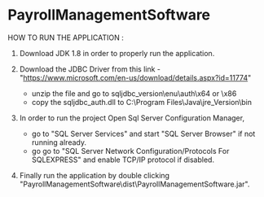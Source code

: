 # PayrollManagementSoftware

HOW TO RUN THE APPLICATION : 

1. Download JDK 1.8 in order to properly run the application.

2. Download the JDBC Driver from this link - "https://www.microsoft.com/en-us/download/details.aspx?id=11774"
    - unzip the file and go to sqljdbc_version\enu\auth\x64 or \x86
    - copy the sqljdbc_auth.dll to C:\Program Files\Java\jre_Version\bin
    
3. In order to run the project Open Sql Server Configuration Manager,
   - go to "SQL Server Services" and start "SQL Server Browser" if not running already.
   - go go to "SQL Server Network Configuration/Protocols For SQLEXPRESS" and enable TCP/IP protocol if disabled.
   
4. Finally run the application by double clicking "PayrollManagementSoftware\dist\PayrollManagementSoftware.jar".
